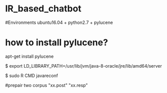 # IR_based_chatbot

#Environments
ubuntu16.04 + python2.7 + pylucene

# how to install pylucene?
apt-get install pylucene


$ export LD_LIBRARY_PATH=/usr/lib/jvm/java-8-oracle/jre/lib/amd64/server


$ sudo R CMD javareconf

#prepair two corpus "xx.post" "xx.resp"

